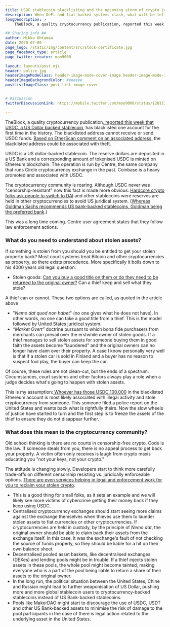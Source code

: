 ```yaml
---
title: USDC stablecoin blacklisting and the upcoming storm of crypto justice
description: When DeFi and fiat-backed systems clash, what will be left
longDescription: >
    TheBlock, a quality cryptocurrency publication, reported this week that USDC, a US Dollar backed stablecoin, has blacklisted one account for the first time in the history. The blacklisted address cannot receive or send USDC funds. Based on EtherScan comment on an associated address, the blacklisted address could be associated with theft.

## Sharing info ##
author: Mikko Ohtamaa
date: 2020-07-09
page_logo: /static/img/content/src/stock-certificate.jpg
page_facebook_type: article
page_twitter_creator: moo9000

layout: layouts/post.njk
header: police.jpg
headerImageModeClass: header-image-mode-cover-image header-image-mode-700 header-image-text-white
headerImageBackgrondColor: #eeeeee
postListImageClass: post-list-image-cover


# Discussion
twitterDiscussionLink: https://mobile.twitter.com/moo9000/status/1281136618674491392

---
```


<div><p>TheBlock, a quality cryptocurrency publication,<a href="https://www.theblockcrypto.com/linked/70850/centre-appears-to-have-blacklisted-an-address-holding-usdc-for-the-first-time" target="_blank"> reported this week that USDC, a US Dollar backed stablecoin</a>, has blacklisted one account for the first time in the history. The blacklisted address cannot receive or send USDC funds. <a href="https://www.theblockcrypto.com/linked/70850/centre-appears-to-have-blacklisted-an-address-holding-usdc-for-the-first-time" target="_blank">Based on EtherScan comment on an associated address,</a> the blacklisted address could be associated with theft.</p><p>USDC is a US dollar-backed stablecoin. The reserve dollars are deposited in a US Bank and a corresponding amount of tokenised USDC is minted on Ethereum blockchain. The operation is run by Centre, the same company that runs Circle cryptocurrency exchange in the past. Coinbase is a heavy promoted and associated with USDC.</p><p>The cryptocurrency community is roaring. Although USDC never was "censorship-resistant" now this fact is made more obvious. <a href="https://twitter.com/pedrouid/status/1281039885747605504" target="_blank">Hardcore crypto folks ask people to switch to DAI</a> and other stablecoins were reserves are held in other cryptocurrencies to avoid US juridical system. (<a href="https://www.theblockcrypto.com/daily/70451/galaxy-digitals-next-step-on-the-road-to-becoming-the-goldman-sachs-of-crypto-prime-brokerage" target="_blank">Whereas Goldman Sachs recommends US bank-backed stablecoins, Goldman being the preferred bank</a>.)</p><p>This was a long time coming. Centre user agreement states that they follow law enforcement actions.</p><h3>What do you need to understand about stolen assets?</h3><p>If something is stolen from you should you be entitled to get your stolen property back? Most court systems treat Bitcoin and other cryptocurrencies as property, so there exists precedence. More specifically it boils down to his 4000 years old legal question:</p><ul><li>Stolen goods: <a href="https://www.natlawreview.com/article/liability-stolen-goods-four-thousand-year-old-and-still-unsolved-problem" target="_blank">Can you buy a good title on them or do they need to be returned to the original owner?</a> Can a thief keep and sell what they stole?</li></ul><p>A thief can or cannot. These two options are called, as quoted in the article above</p><ul><li>"<em>Nemo dat quod non&nbsp;habet</em>" (no one gives what he does not have).&nbsp;In other words, no one can take a good title from a thief. This is the model followed by United States juridical system.</li><li><em>“Market Overt”</em> doctrine pursuant to which bona fide purchasers from merchants can prevail over the erstwhile owner of stolen goods. If a thief manages to sell stolen assets for someone buying them in good faith the assets become "laundered" and the original owners can no longer have claim over their property. A case I know personally very well is that if a stolen car is sold in Finland and a buyer has no reason to suspect foul play, the buyer can keep the car.</li></ul><p>Of course, these rules are not clean-cut, but the ends of a spectrum. Circumstances, court systems and other factors always play a role when a judge decides what's going to happen with stolen assets.</p><p>This is my assumption:<a href="https://etherscan.io/address/aa05f7c7eb9af63d6cc03c36c4f4ef6c37431ee0#comments" target="_blank"> Whoever has those USDC 100,000</a> in the blacklisted Ethereum account is most likely associated with illegal activity and stole cryptocurrency from someone. This someone filed a police report on the United States and wants back what is rightfully theirs. Now the slow wheels of justice have started to turn and the first step is to freeze the assets of the thief to ensure they do not disappear further.</p><h3>What does this mean to the cryptocurrency community?</h3><p>Old school thinking is there are no courts in censorship-free crypto. Code is the law. If someone steals from you, there is no appeal process to get back your property. A victim often only receives is laugh from crypto maxis educating you "not your keys, not your crypto."</p><p>The attitude is changing slowly. Developers start to think more carefully trade-offs on different censorship resisting vs. juridically enforceable options. <a href="https://www.coinfirm.com/products/reclaim-crypto/" target="_blank">There are even services helping in legal and enforcement work for you to reclaim your stolen crypto</a>.</p><ul><li>This is a good thing for small folks, as it sets an example and we will likely see more victims of cybercrime getting their money back if they keep using USDC.</li><li>Centralised cryptocurrency exchanges should start seeing more claims against the exchange themselves when thieves use them to launder stolen assets to fiat currencies or other cryptocurrencies. If cryptocurrencies are held in custody, by the principle of <em>Nemo dat</em>, the original owner should be able to claim back their assets from the exchange itself. In this case, it was the exchange's fault of not checking the source of funds properly, so they should be liable for a hit on their own balance sheet.</li><li>Decentralised pooled asset baskets, like decentralised exchanges (DEXes) and lending pools might be in trouble. If a thief injects stolen assets in these pools, the whole pool might become tainted, making everyone who is a part of the pool being liable to return a share of their assets to the original owner.</li><li>In the long run, the political situation between the United States, Chine and Russian might lead to further weaponisation of US Dollar, pushing more and more global stablecoin users to cryptocurrency-backed stablecoins instead of US Bank-backed stablecoins.</li><li>Pools like MakerDAO might start to discourage the use of USDC, USDT and other US Bank-backed assets to minimise the risk of damage to the pool participants in the case of there is legal action related to the underlying asset in the United States.</li></ul><p><br></p>

